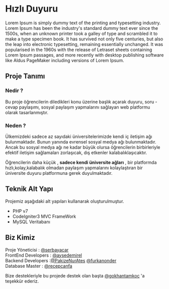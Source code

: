 # Hızlı Duyuru

Lorem Ipsum is simply dummy text of the printing and typesetting industry. Lorem Ipsum has been the industry's standard dummy text ever since the 1500s, when an unknown printer took a galley of type and scrambled it to make a type specimen book. It has survived not only five centuries, but also the leap into electronic typesetting, remaining essentially unchanged. It was popularised in the 1960s with the release of Letraset sheets containing Lorem Ipsum passages, and more recently with desktop publishing software like Aldus PageMaker including versions of Lorem Ipsum.
## Proje Tanımı
### Nedir ?

  Bu proje öğrencilerin diledikleri konu üzerine başlık açarak duyuru, soru - cevap paylaşımı, sosyal paylaşım yapmalarını sağlayan web platformu olarak tasarlanmıştır.

### Neden ?

  Ülkemizdeki sadece az sayıdaki üniversitelerimizde kendi iç iletişim ağı bulunmaktadır. Bunun yanında evrensel sosyal medya ağı bulunmaktadır. Ancak bu sosyal medya ağı ne kadar büyük olursa öğrencilerin birbirleriyle efektif iletişim sağlamaları zorlaşıcak, dış etkenler kalabalıklaşıcaktır. 

  Öğrencilerin daha küçük , __sadece kendi üniversite ağları__ , bir platformda hızlı,kolay,kalabalık olmadan paylaşım yapmalarını kolaylaştıran bir üniversite duyuru platformuna gerek duyulmaktadır.

## Teknik Alt Yapı
  Projemiz aşağıdaki alt yapıları kullanarak oluşturulmuştur.

- PHP v7
- CodeIgniter3 MVC FrameWork
- MySQL Veritabanı

## Biz Kimiz
	
 Proje Yöneticisi : [@serbayacar](https://github.com/serbayacar)  
 FrontEnd Developers : [@aysedemirel](https://github.com/aysedemirel)  
 Backend Developers :[@PakizeNurAtes](https://github.com/PakizeNurAtes) [@furkanonder](https://github.com/furkanonder)  
 Database Master : [@recepcanfa](https://github.com/recepcanfa)

Bize destekleriyle bu projede destek olan başta [@gokhantamkoc](https://github.com/gokhantamkoc) 'a teşekkür ederiz.
